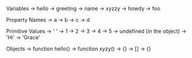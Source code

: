 Variables
	-> hello
	-> greeting
	-> name
	-> xyzzy
	-> howdy
	-> foo

Property Names
	-> a 
	-> b 
	-> c 
	-> d
		
Primitive Values
	-> ' ' 
	-> 1
	-> 2
	-> 3
	-> 4
	-> 5
	-> undefined (in the object)
	-> 'Hi'
	-> 'Grace'
	
	
Objects
	-> function hello()
	-> function xyzy()
	-> {}
	-> []
	-> {}
	
